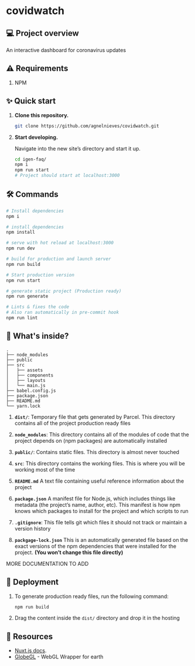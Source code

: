 # covidwatch

## 💻 Project overview

An interactive dashboard for coronavirus updates

## ⚠️ Requirements

1. NPM

## ✨ Quick start

1.  **Clone this repository.**

    ```bash
    git clone https://github.com/agnelnieves/covidwatch.git
    ```

2.  **Start developing.**

    Navigate into the new site’s directory and start it up.

    ```sh
    cd igen-faq/
    npm i
    npm run start
    # Project should start at localhost:3000
    ```

## 🛠 Commands

```bash
# Install dependencies
npm i

# install dependencies
npm install

# serve with hot reload at localhost:3000
npm run dev

# build for production and launch server
npm run build

# Start production version
npm run start

# generate static project (Production ready)
npm run generate

# Lints & fixes the code
# Also ran automatically in pre-commit hook
npm run lint
```

## 🧐 What's inside?

    .
    ├── node_modules
    ├── public
    ├── src
    │   ├── assets
    │   ├── components
    │   ├── layouts
    │   └── main.js
    ├── babel.config.js
    ├── package.json
    ├── README.md
    └── yarn.lock

1.  **`dist/`**: Temporary file that gets generated by Parcel. This directory contains all of the project production ready files

2.  **`node_modules`**: This directory contains all of the modules of code that the project depends on (npm packages) are automatically installed

3.  **`public/`**: Contains static files. This directory is almost never touched

4.  **`src`**: This directory contains the working files. This is where you will be working most of the time

5.  **`README.md`** A text file containing useful reference information about the project

6.  **`package.json`** A manifest file for Node.js, which includes things like metadata (the project’s name, author, etc). This manifest is how npm knows which packages to install for the project and which scripts to run

7.  **`.gitignore`**: This file tells git which files it should not track or maintain a version history

8.  **`packgage-lock.json`** This is an automatically generated file based on the exact versions of the npm dependencies that were installed for the project. **(You won’t change this file directly)**

MORE DOCUMENTATION TO ADD

## 💫 Deployment

1. To generate production ready files, run the following command:

   ```bash
   npm run build
   ```

2. Drag the content inside the `dist/` directory and drop it in the hosting

## 📖 Resources

  - [Nuxt.js docs](https://nuxtjs.org).
  - [GlobeGL](https://github.com/vasturiano/globe.gl) - WebGL Wrapper for earth
